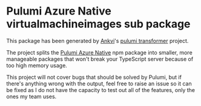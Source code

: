 # Pulumi Azure Native virtualmachineimages sub package

This package has been generated by [Ankvi](https://github.com/Ankvi)'s [pulumi
transformer](https://github.com/Ankvi/pulumi-transformer) project.

The project splits the [Pulumi Azure Native](https://github.com/pulumi/pulumi-azure-native)
npm package into smaller, more manageable packages that won't break your TypeScript
server because of too high memory usage.

This project will not cover bugs that should be solved by Pulumi, but if there's
anything wrong with the output, feel free to raise an issue so it can be fixed as
I do not have the capacity to test out all of the features, only the ones my
team uses.
